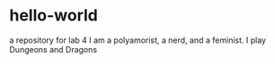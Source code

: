 # hello-world
a repository for lab 4
I am a polyamorist, a nerd, and a feminist. I play Dungeons and Dragons
